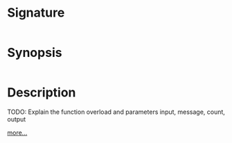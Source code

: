 # Signature
```vikid-signature
```

# Synopsis
```vikid-synopsis
```

# Description
TODO: Explain the function overload and parameters input, message, count, output

[more...](count)